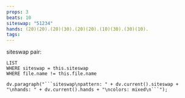 ```yaml
---
props: 3
beats: 10
siteswap: "51234"
hands: (20)(20).(20)(30).(20)(20).(10)(30).(30)(10).
tags:
---
```


siteswap pair:
```dataview
LIST
WHERE siteswap = this.siteswap
WHERE file.name != this.file.name
```
```dataviewjs
dv.paragraph("```siteswap\npattern: " + dv.current().siteswap + "\nhands: " + dv.current().hands + "\ncolors: mixed\n```");
```
